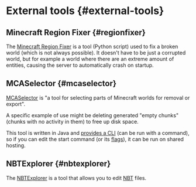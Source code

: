 # External tools {#external-tools}
## Minecraft Region Fixer {#regionfixer}
The [Minecraft Region Fixer](https://github.com/Fenixin/Minecraft-Region-Fixer) is a tool (Python script) used to fix a broken world (which is not always possible). It doesn't have to be just a corrupted world, but for example a world where there are an extreme amount of entities, causing the server to automatically crash on startup.

## MCASelector {#mcaselector}
[MCASelector](https://github.com/Querz/mcaselector) is "a tool for selecting parts of Minecraft worlds for removal or export".

A specific example of use might be deleting generated "empty chunks" (chunks with no activity in them) to free up disk space.

This tool is written in Java and [provides a CLI](https://github.com/Querz/mcaselector/wiki/CLI-Mode) (can be run with a command), so if you can edit the start command (or its [flags](../administration/java.md#java-flags)), it can be run on shared hosting.

## NBTExplorer {#nbtexplorer}
The [NBTExplorer](https://www.minecraftforum.net/forums/mapping-and-modding-java-edition/minecraft-tools/1262665-nbtexplorer-nbt-editor-for-windows-and-mac) is a tool that allows you to edit [NBT](nbt.md#nbt) files.